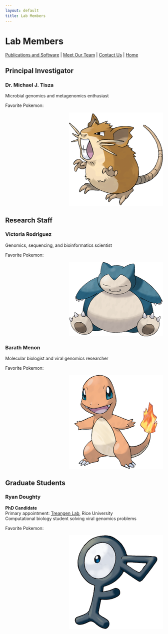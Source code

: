 ```yaml
---
layout: default
title: Lab Members
---
```


# Lab Members

[Publications and Software](publications.md) | [Meet Our Team](members.md) | [Contact Us](contact.md) | [Home](index.md)

## Principal Investigator

### Dr. Michael J. Tisza
Microbial genomics and metagenomics enthusiast

Favorite Pokemon:
<p align="right">
  <img src="assets/images/raticate.png" width="300" alt="raticate">
</p>

## Research Staff

### Victoria Rodriguez
Genomics, sequencing, and bioinformatics scientist

Favorite Pokemon:
<p align="right">
  <img src="assets/images/snorlax.png" width="300" alt="snorlax">
</p>

### Barath Menon
Molecular biologist and viral genomics researcher

Favorite Pokemon:
<p align="right">
  <img src="assets/images/charmander.png" width="300" alt="charmander">
</p>

## Graduate Students

### Ryan Doughty
**PhD Candidate**  
Primary appointment: [Treangen Lab](https://www.treangenlab.com/), Rice University  
Computational biology student solving viral genomics problems

Favorite Pokemon:
<p align="right">
  <img src="assets/images/uknown.png" width="300" alt="uknown">
</p>
